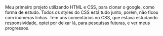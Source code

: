 
Meu primeiro projeto utilizando HTML e CSS, para clonar o google, como forma de estudo.
Todos os styles do CSS está tudo junto, porém, não ficou com inúmeras linhas.
Tem uns comentários no CSS, que estava estudando responsividade, optei por deixar lá, para
pesquisas futuras, e ver meus progressos.